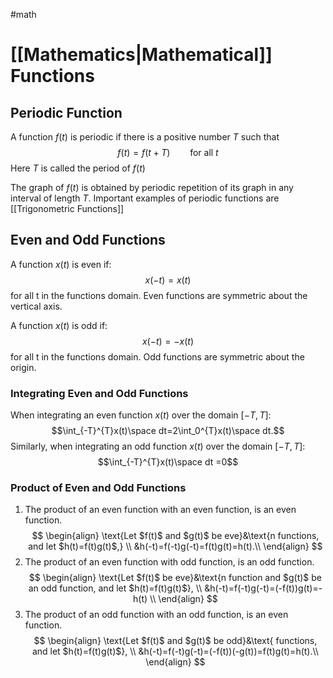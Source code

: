 #math
# [[Mathematics|Mathematical]] Functions 

## Periodic Function
A function $f(t)$ is periodic if there is a positive number $T$ such that
$$f(t)=f(t+T)\qquad \text{for all $t$}$$
Here $T$ is called the period of $f(t)$ 

The graph of $f(t)$ is obtained by periodic repetition of its graph in any interval of length $T$. Important examples of periodic functions are [[Trigonometric Functions]]

## Even and Odd Functions
A function $x(t)$ is even if:
$$x(-t)=x(t)$$
for all t in the functions domain. Even functions are symmetric about the vertical axis.

A function $x(t)$ is odd if:
$$x(-t)=-x(t)$$
for all t in the functions domain. Odd functions are symmetric about the origin.

### Integrating Even and Odd Functions
When integrating an even function $x(t)$ over the domain $[-T,T]$:
$$\int_{-T}^{T}x(t)\space dt=2\int_0^{T}x(t)\space dt.$$
Similarly, when integrating an odd function $x(t)$ over the domain $[-T,T]$:
$$\int_{-T}^{T}x(t)\space dt =0$$
### Product of Even and Odd Functions
1. The product of an even function with an even function, is an even function.
$$
\begin{align}
\text{Let $f(t)$ and $g(t)$ be eve}&\text{n functions, and let $h(t)=f(t)g(t)$,} \\
&h(-t)=f(-t)g(-t)=f(t)g(t)=h(t).\\
\end{align}
$$
2. The product of an even function with odd function, is an odd function.
$$
\begin{align}
\text{Let $f(t)$ be eve}&\text{n function and $g(t)$ be an odd function, and let $h(t)=f(t)g(t)$}, \\
&h(-t)=f(-t)g(-t)=(-f(t))g(t)=-h(t) \\
\end{align}
$$
3. The product of an odd function with an odd function, is an even function.
$$
\begin{align}
\text{Let $f(t)$ and $g(t)$ be odd}&\text{ functions, and let $h(t)=f(t)g(t)$}, \\
&h(-t)=f(-t)g(-t)=(-f(t))(-g(t))=f(t)g(t)=h(t).\\
\end{align}
$$
